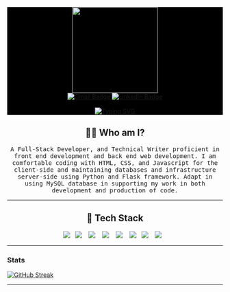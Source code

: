 <div id="header" align="center" style = "background-color:#000000">
  <img src="https://media.giphy.com/media/NgurY1o4z080Jfoyzw/giphy.gif" width="200" height= "200"/>
</div>


<div id="badges"  align="center" style = "background-color:#000000">
                                        
  <a href="mailto:abiodunvictoria28@gmail.com" target = "_blank">
    <img src="https://img.shields.io/badge/Gmail-D14836?style=for-the-badge&logo=gmail&logoColor=white" alt="Gmail Badge"/>
  </a>
  <a href="https://www.linkedin.com/in/abiodun-victoria-0122a6192/" target = "_blank">
    <img src="https://img.shields.io/badge/LinkedIn-blue?style=for-the-badge&logo=linkedin&logoColor=white" alt="LinkedIn Badge"/>
  </a>
    <br><br>
  <a href="https://git.io/typing-svg"><img src="https://readme-typing-svg.demolab.com?font=Fira+Code&size=30&pause=1000&color=F73ADA&multiline=true&width=435&lines=Hello+World+👋🏽+I'm+Victoria+.%F0%9F%91%8B" alt="Typing SVG" /></a>
</div>

<h2 align="center"> 👨‍💻 Who am I?</h2>
<p align="center">
  <samp> A Full-Stack Developer, and Technical Writer proficient in front end development and back end web development. I am comfortable coding with HTML, CSS, and Javascript for the client-side and maintaining databases and infrastructure server-side using Python and Flask framework. Adapt in using MySQL database in supporting my work in both development and production of code.
  </samp>
</p>

<hr>

<h2 align="center"> 🔭 Tech Stack </h2>
<p align="center">
  <img src="https://img.shields.io/badge/-html5-005571?style=for-the-badge&logo=html5" />&nbsp;&nbsp;
  <img src="https://img.shields.io/badge/css3-316192?style=for-the-badge&logo=css3&logoColor=white" />&nbsp;&nbsp;&nbsp;
  <img src="https://img.shields.io/badge/Bootstrap-23F7931E?style=for-the-badge&logo=Bootstrap&logoColor=white" />&nbsp;&nbsp;&nbsp;
  <img src="https://img.shields.io/badge/Javascript-%230db7ed.svg?style=for-the-badge&logo=Javascript&logoColor=white" />&nbsp;&nbsp;&nbsp;
  <img src="https://img.shields.io/badge/React-00000F?style=for-the-badge&logo=React&logoColor=white" />&nbsp;&nbsp;&nbsp;
  <img src="https://img.shields.io/badge/Python-14354C?style=for-the-badge&logo=python&logoColor=white" />&nbsp;&nbsp;
  <img src="https://img.shields.io/badge/flask-E97627?style=for-the-badge&logo=flask&logoColor=white" />&nbsp;&nbsp;&nbsp;
  <img src="https://img.shields.io/badge/MySQL-00000F?style=for-the-badge&logo=mysql&logoColor=white" />&nbsp;&nbsp;&nbsp;
  
</p>

<hr>


### Stats

[![GitHub Streak](http://github-readme-streak-stats.herokuapp.com?user=izemaj&theme=radical)](https://git.io/streak-stats)

<hr>

